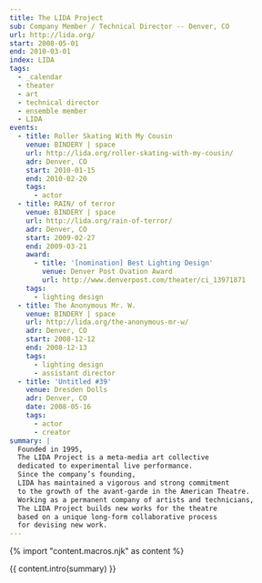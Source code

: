 ```yaml
---
title: The LIDA Project
sub: Company Member / Technical Director -- Denver, CO
url: http://lida.org/
start: 2008-05-01
end: 2010-03-01
index: LIDA
tags:
  - _calendar
  - theater
  - art
  - technical director
  - ensemble member
  - LIDA
events:
  - title: Roller Skating With My Cousin
    venue: BINDERY | space
    url: http://lida.org/roller-skating-with-my-cousin/
    adr: Denver, CO
    start: 2010-01-15
    end: 2010-02-20
    tags:
      - actor
  - title: RAIN/ of terror
    venue: BINDERY | space
    url: http://lida.org/rain-of-terror/
    adr: Denver, CO
    start: 2009-02-27
    end: 2009-03-21
    award:
      - title: '[nomination] Best Lighting Design'
        venue: Denver Post Ovation Award
        url: http://www.denverpost.com/theater/ci_13971871
    tags:
      - lighting design
  - title: The Anonymous Mr. W.
    venue: BINDERY | space
    url: http://lida.org/the-anonymous-mr-w/
    adr: Denver, CO
    start: 2008-12-12
    end: 2008-12-13
    tags:
      - lighting design
      - assistant director
  - title: 'Untitled #39'
    venue: Dresden Dolls
    adr: Denver, CO
    date: 2008-05-16
    tags:
      - actor
      - creator
summary: |
  Founded in 1995,
  The LIDA Project is a meta-media art collective
  dedicated to experimental live performance.
  Since the company’s founding,
  LIDA has maintained a vigorous and strong commitment
  to the growth of the avant-garde in the American Theatre.
  Working as a permanent company of artists and technicians,
  The LIDA Project builds new works for the theatre
  based on a unique long-form collaborative process
  for devising new work.
---
```


{% import "content.macros.njk" as content %}

{{ content.intro(summary) }}
